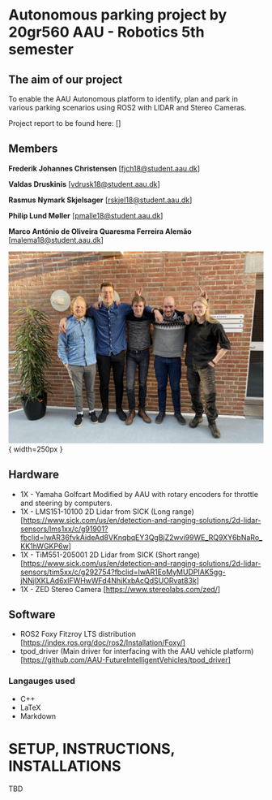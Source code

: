 # Autonomous parking project by 20gr560 AAU - Robotics 5th semester
## The aim of our project
To enable the AAU Autonomous platform to identify, plan and park in various parking scenarios using ROS2 with LIDAR and Stereo Cameras.

Project report to be found here: []

## Members
**Frederik Johannes Christensen** [fjch18@student.aau.dk]

**Valdas Druskinis** [vdrusk18@student.aau.dk]

**Rasmus Nymark Skjelsager** [rskjel18@student.aau.dk]

**Philip Lund Møller** [pmalle18@student.aau.dk]

**Marco António de Oliveira Quaresma Ferreira Alemão** [malema18@student.aau.dk]

![Group members](/misc/grpp.jpg){ width=250px }


## Hardware
* 1X - Yamaha Golfcart Modified by AAU with rotary encoders for throttle and steering by computers.
* 1X - LMS151-10100 2D Lidar from SICK (Long range) [https://www.sick.com/us/en/detection-and-ranging-solutions/2d-lidar-sensors/lms1xx/c/g91901?fbclid=IwAR36fvkAideAd8VKnqbqEY3QgBjZ2wvi99WE_RQ9XY6bNaRo_KK1hWGKP6w]
* 1X - TiM551-205001 2D Lidar from SICK (Short range) [https://www.sick.com/us/en/detection-and-ranging-solutions/2d-lidar-sensors/tim5xx/c/g292754?fbclid=IwAR1EoMyMUDPIAK5gg-jNNjlXKLAd6xlFWHwWFd4NhjKxbAcQdSUORvat83k]
* 1X - ZED Stereo Camera [https://www.stereolabs.com/zed/]

## Software
* ROS2 Foxy Fitzroy LTS distribution [https://index.ros.org/doc/ros2/Installation/Foxy/]
* tpod_driver (Main driver for interfacing with the AAU vehicle platform) [https://github.com/AAU-FutureIntelligentVehicles/tpod_driver]
### Langauges used
* C++
* LaTeX
* Markdown


# SETUP, INSTRUCTIONS, INSTALLATIONS
TBD
